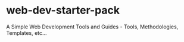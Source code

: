 # web-dev-starter-pack
A Simple Web Development Tools and Guides - Tools, Methodologies, Templates, etc...
